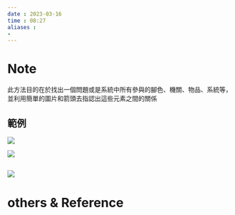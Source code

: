 ```yaml
---
date : 2023-03-16
time : 08:27
aliases :
- 
---
```

# Note
此方法目的在於找出一個問題或是系統中所有參與的腳色、機關、物品、系統等，並利用簡單的圖片和箭頭去指認出這些元素之間的關係

## 範例
![](1.png)

![](2.png)

![](3.png)
---
# others &  Reference

